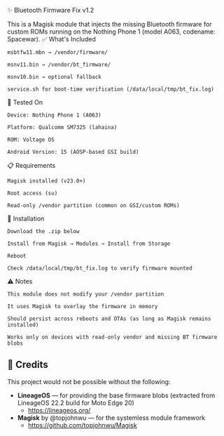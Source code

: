 ✨ Bluetooth Firmware Fix v1.2

This is a Magisk module that injects the missing Bluetooth firmware for custom ROMs running on the Nothing Phone 1 (model A063, codename: Spacewar).
✅ What's Included

    msbtfw11.mbn → /vendor/firmware/

    msnv11.bin → /vendor/bt_firmware/

    msnv10.bin → optional fallback

    service.sh for boot-time verification (/data/local/tmp/bt_fix.log)

🧪 Tested On

    Device: Nothing Phone 1 (A063)

    Platform: Qualcomm SM7325 (lahaina)

    ROM: Voltage OS

    Android Version: 15 (AOSP-based GSI build)

📋 Requirements

    Magisk installed (v23.0+)

    Root access (su)

    Read-only /vendor partition (common on GSI/custom ROMs)

🚀 Installation

    Download the .zip below

    Install from Magisk → Modules → Install from Storage

    Reboot

    Check /data/local/tmp/bt_fix.log to verify firmware mounted

⚠️ Notes

    This module does not modify your /vendor partition

    It uses Magisk to overlay the firmware in memory

    Should persist across reboots and OTAs (as long as Magisk remains installed)

    Works only on devices with read-only vendor and missing BT firmware blobs

## 🙏 Credits

This project would not be possible without the following:

- **LineageOS** — for providing the base firmware blobs (extracted from LineageOS 22.2 build for Moto Edge 20)
  - https://lineageos.org/
- **Magisk** by @topjohnwu — for the systemless module framework
  - https://github.com/topjohnwu/Magisk
